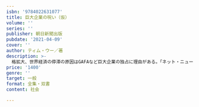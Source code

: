 ```yaml
---
isbn: '9784022631077'
title: 巨大企業の呪い（仮）
volume: ''
series: ''
publisher: 朝日新聞出版
pubdate: '2021-04-09'
cover: ''
author: ティム・ウー／著
description: >-
  格拡大、世界経済の停滞の原因はGAFAなど巨大企業の独占に理由がある。「ネット・ニュートラリティー（ネット中立性）」理論の提唱者が現在を打開する５つの方針を提言。日本の財閥支配と戦後の日本経済の躍進についても検証。
price: '1400'
genre: ''
target: 一般
format: 全集・双書
content: 社会

---
```

